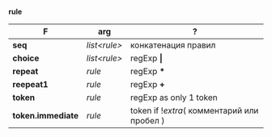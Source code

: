 **rule**

| F                   | arg            | ?                                           |
| ------------------- | -------------- | ------------------------------------------- |
| **seq**             | _list\<rule\>_ | конкатенация правил                         |
| **choice**          | *list<rule\>*  | regExp **\|**                               |
| **repeat**          | *rule*         | regExp __\*__                               |
| **reepeat1**        | *rule*         | regExp **+**                                |
| **token**           | *rule*         | regExp as only 1 token                      |
| **token.immediate** | *rule*         | token if !*extra*( комментарий или пробел ) |
